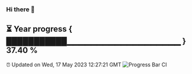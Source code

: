 ### Hi there 👋
⏳ Year progress { ███████████▁▁▁▁▁▁▁▁▁▁▁▁▁▁▁▁▁▁▁ } 37.40 %
---
⏰ Updated on Wed, 17 May 2023 12:27:21 GMT
![Progress Bar CI](https://github.com/liununu/liununu/workflows/Progress%20Bar%20CI/badge.svg)
